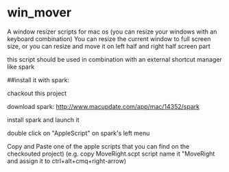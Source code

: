 win_mover
=========

A window resizer scripts for mac os (you can resize your windows with an keyboard combination)
You can resize the current window to full screen size, or you can resize and move it on left half and right half screen part

this script should be used in combination with an external shortcut manager like spark

##install it with spark: 

chackout this project

download spark: http://www.macupdate.com/app/mac/14352/spark

install spark and launch it

double click on "AppleScript" on spark's left menu

Copy and Paste one of the  apple scripts that you can find on the checkouted project)
(e.g. copy MoveRight.scpt script name it "MoveRight and assign it to ctrl+alt+cmq+right-arrow)

